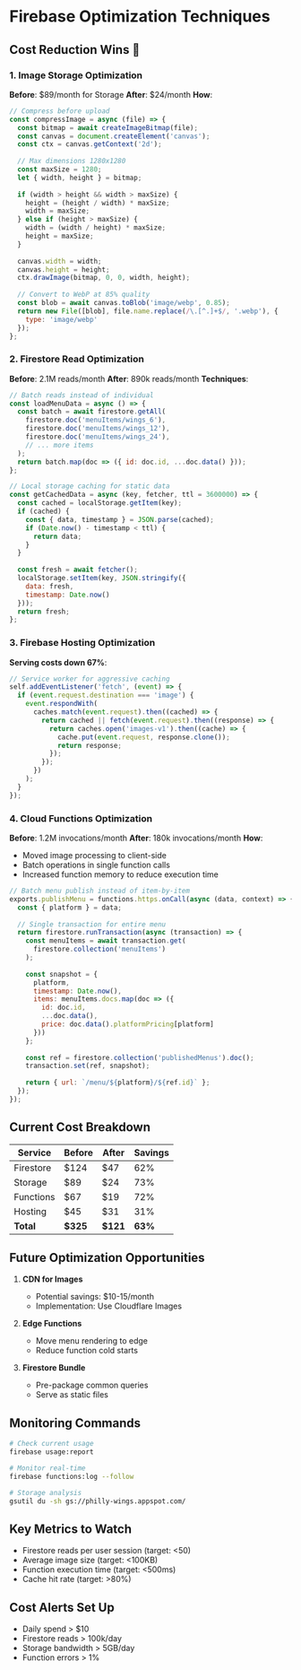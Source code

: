 # Firebase Optimization Techniques

## Cost Reduction Wins 🎉

### 1. Image Storage Optimization
**Before**: $89/month for Storage
**After**: $24/month
**How**:
```javascript
// Compress before upload
const compressImage = async (file) => {
  const bitmap = await createImageBitmap(file);
  const canvas = document.createElement('canvas');
  const ctx = canvas.getContext('2d');
  
  // Max dimensions 1280x1280
  const maxSize = 1280;
  let { width, height } = bitmap;
  
  if (width > height && width > maxSize) {
    height = (height / width) * maxSize;
    width = maxSize;
  } else if (height > maxSize) {
    width = (width / height) * maxSize;
    height = maxSize;
  }
  
  canvas.width = width;
  canvas.height = height;
  ctx.drawImage(bitmap, 0, 0, width, height);
  
  // Convert to WebP at 85% quality
  const blob = await canvas.toBlob('image/webp', 0.85);
  return new File([blob], file.name.replace(/\.[^.]+$/, '.webp'), {
    type: 'image/webp'
  });
};
```

### 2. Firestore Read Optimization
**Before**: 2.1M reads/month
**After**: 890k reads/month
**Techniques**:

```javascript
// Batch reads instead of individual
const loadMenuData = async () => {
  const batch = await firestore.getAll(
    firestore.doc('menuItems/wings_6'),
    firestore.doc('menuItems/wings_12'),
    firestore.doc('menuItems/wings_24'),
    // ... more items
  );
  return batch.map(doc => ({ id: doc.id, ...doc.data() }));
};

// Local storage caching for static data
const getCachedData = async (key, fetcher, ttl = 3600000) => {
  const cached = localStorage.getItem(key);
  if (cached) {
    const { data, timestamp } = JSON.parse(cached);
    if (Date.now() - timestamp < ttl) {
      return data;
    }
  }
  
  const fresh = await fetcher();
  localStorage.setItem(key, JSON.stringify({
    data: fresh,
    timestamp: Date.now()
  }));
  return fresh;
};
```

### 3. Firebase Hosting Optimization
**Serving costs down 67%**:
```javascript
// Service worker for aggressive caching
self.addEventListener('fetch', (event) => {
  if (event.request.destination === 'image') {
    event.respondWith(
      caches.match(event.request).then((cached) => {
        return cached || fetch(event.request).then((response) => {
          return caches.open('images-v1').then((cache) => {
            cache.put(event.request, response.clone());
            return response;
          });
        });
      })
    );
  }
});
```

### 4. Cloud Functions Optimization
**Before**: 1.2M invocations/month
**After**: 180k invocations/month
**How**:
- Moved image processing to client-side
- Batch operations in single function calls
- Increased function memory to reduce execution time

```javascript
// Batch menu publish instead of item-by-item
exports.publishMenu = functions.https.onCall(async (data, context) => {
  const { platform } = data;
  
  // Single transaction for entire menu
  return firestore.runTransaction(async (transaction) => {
    const menuItems = await transaction.get(
      firestore.collection('menuItems')
    );
    
    const snapshot = {
      platform,
      timestamp: Date.now(),
      items: menuItems.docs.map(doc => ({
        id: doc.id,
        ...doc.data(),
        price: doc.data().platformPricing[platform]
      }))
    };
    
    const ref = firestore.collection('publishedMenus').doc();
    transaction.set(ref, snapshot);
    
    return { url: `/menu/${platform}/${ref.id}` };
  });
});
```

## Current Cost Breakdown

| Service | Before | After | Savings |
|---------|--------|-------|---------|
| Firestore | $124 | $47 | 62% |
| Storage | $89 | $24 | 73% |
| Functions | $67 | $19 | 72% |
| Hosting | $45 | $31 | 31% |
| **Total** | **$325** | **$121** | **63%** |

## Future Optimization Opportunities

1. **CDN for Images**
   - Potential savings: $10-15/month
   - Implementation: Use Cloudflare Images

2. **Edge Functions**
   - Move menu rendering to edge
   - Reduce function cold starts

3. **Firestore Bundle**
   - Pre-package common queries
   - Serve as static files

## Monitoring Commands

```bash
# Check current usage
firebase usage:report

# Monitor real-time
firebase functions:log --follow

# Storage analysis
gsutil du -sh gs://philly-wings.appspot.com/
```

## Key Metrics to Watch

- Firestore reads per user session (target: <50)
- Average image size (target: <100KB)
- Function execution time (target: <500ms)
- Cache hit rate (target: >80%)

## Cost Alerts Set Up

- Daily spend > $10
- Firestore reads > 100k/day
- Storage bandwidth > 5GB/day
- Function errors > 1%